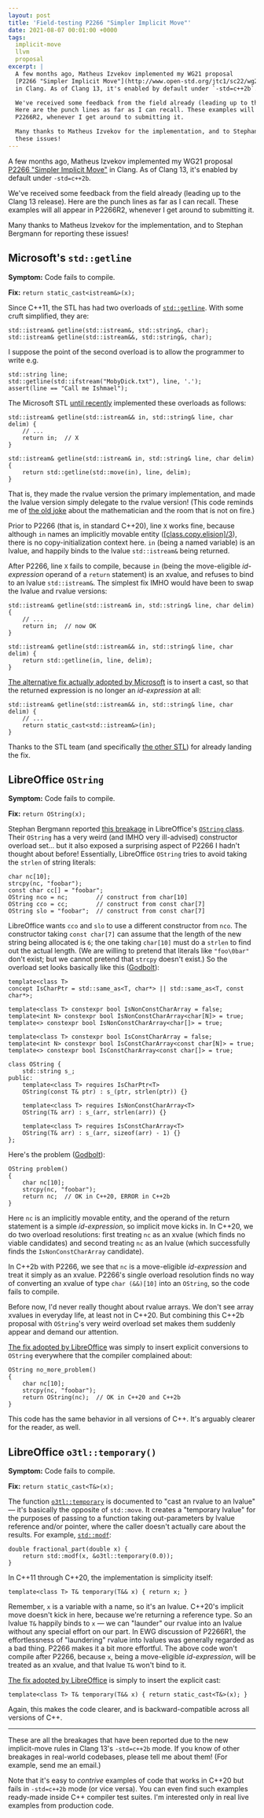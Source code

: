 ```yaml
---
layout: post
title: 'Field-testing P2266 "Simpler Implicit Move"'
date: 2021-08-07 00:01:00 +0000
tags:
  implicit-move
  llvm
  proposal
excerpt: |
  A few months ago, Matheus Izvekov implemented my WG21 proposal
  [P2266 "Simpler Implicit Move"](http://www.open-std.org/jtc1/sc22/wg21/docs/papers/2021/p2266r1.html)
  in Clang. As of Clang 13, it's enabled by default under `-std=c++2b`.

  We've received some feedback from the field already (leading up to the Clang 13 release).
  Here are the punch lines as far as I can recall. These examples will all appear in
  P2266R2, whenever I get around to submitting it.

  Many thanks to Matheus Izvekov for the implementation, and to Stephan Bergmann for reporting
  these issues!
---
```


A few months ago, Matheus Izvekov implemented my WG21 proposal
[P2266 "Simpler Implicit Move"](http://www.open-std.org/jtc1/sc22/wg21/docs/papers/2021/p2266r1.html)
in Clang. As of Clang 13, it's enabled by default under `-std=c++2b`.

We've received some feedback from the field already (leading up to the Clang 13 release).
Here are the punch lines as far as I can recall. These examples will all appear in
P2266R2, whenever I get around to submitting it.

Many thanks to Matheus Izvekov for the implementation, and to Stephan Bergmann for reporting
these issues!


## Microsoft's `std::getline`

<b>Symptom:</b> Code fails to compile.

<b>Fix:</b> `return static_cast<istream&>(x);`

Since C++11, the STL has had two overloads of [`std::getline`](https://en.cppreference.com/w/cpp/string/basic_string/getline).
With some cruft simplified, they are:

    std::istream& getline(std::istream&, std::string&, char);
    std::istream& getline(std::istream&&, std::string&, char);

I suppose the point of the second overload is to allow the programmer to write e.g.

    std::string line;
    std::getline(std::ifstream("MobyDick.txt"), line, '.');
    assert(line == "Call me Ishmael");

The Microsoft STL [until recently](https://github.com/microsoft/STL/pull/2025)
implemented these overloads as follows:

    std::istream& getline(std::istream&& in, std::string& line, char delim) {
        // ...
        return in;  // X
    }

    std::istream& getline(std::istream& in, std::string& line, char delim) {
        return std::getline(std::move(in), line, delim);
    }

That is, they made the rvalue version the primary implementation, and made the
lvalue version simply delegate to the rvalue version! (This code reminds me of
[the old joke](https://jcdverha.home.xs4all.nl/scijokes/6_2.html) about
the mathematician and the room that is not on fire.)

Prior to P2266 (that is, in standard C++20), line `X` works fine, because although
`in` names an implicitly movable entity
([[class.copy.elision]/3](https://timsong-cpp.github.io/cppwp/n4861/class.copy.elision#3.sentence-1)),
there is no copy-initialization context here.
`in` (being a named variable)
is an lvalue, and happily binds to the lvalue `std::istream&` being returned.

After P2266, line `X` fails to compile, because `in` (being the move-eligible
_id-expression_ operand of a `return` statement) is an xvalue, and refuses to bind to an lvalue `std::istream&`.
The simplest fix IMHO would have been to swap the lvalue and rvalue versions:

    std::istream& getline(std::istream& in, std::string& line, char delim) {
        // ...
        return in;  // now OK
    }

    std::istream& getline(std::istream&& in, std::string& line, char delim) {
        return std::getline(in, line, delim);
    }

[The alternative fix actually adopted by Microsoft](https://github.com/microsoft/STL/pull/2025)
is to insert a cast, so that the returned expression is no longer an _id-expression_
at all:

    std::istream& getline(std::istream&& in, std::string& line, char delim) {
        // ...
        return static_cast<std::istream&>(in);
    }

Thanks to the STL team (and specifically
[the other STL](/blog/2019/08/02/the-tough-guide-to-cpp-acronyms/#the-other-meaning-of-stl-in-c-co))
for already landing the fix.


## LibreOffice `OString`

<b>Symptom:</b> Code fails to compile.

<b>Fix:</b> `return OString(x);`

Stephan Bergmann reported [this breakage](https://git.libreoffice.org/core/+/433ab39b2175bdadb4916373cd2dc8e1aabc08a5%5E%21)
in LibreOffice's [`OString` class](https://api.libreoffice.org/docs/cpp/ref/a00125_source.html).
Their `OString` has a very weird (and IMHO very ill-advised)
constructor overload set... but it also exposed a surprising aspect of P2266 I hadn't
thought about before! Essentially, LibreOffice `OString` tries to avoid taking the `strlen` of
string literals:

    char nc[10];
    strcpy(nc, "foobar");
    const char cc[] = "foobar";
    OString nco = nc;        // construct from char[10]
    OString cco = cc;        // construct from const char[7]
    OString slo = "foobar";  // construct from const char[7]
    
LibreOffice wants `cco` and `slo` to use a different constructor from `nco`. The constructor
taking `const char[7]` can assume that the length of the new string being allocated is `6`;
the one taking `char[10]` must do a `strlen` to find out the actual length. (We are willing to
pretend that literals like `"foo\0bar"` don't exist; but we cannot pretend that `strcpy` doesn't
exist.) So the overload set looks basically like this ([Godbolt](https://godbolt.org/z/bdeP458Pb)):

    template<class T>
    concept IsCharPtr = std::same_as<T, char*> || std::same_as<T, const char*>;

    template<class T> constexpr bool IsNonConstCharArray = false;
    template<int N> constexpr bool IsNonConstCharArray<char[N]> = true;
    template<> constexpr bool IsNonConstCharArray<char[]> = true;

    template<class T> constexpr bool IsConstCharArray = false;
    template<int N> constexpr bool IsConstCharArray<const char[N]> = true;
    template<> constexpr bool IsConstCharArray<const char[]> = true;

    class OString {
        std::string s_;
    public:
        template<class T> requires IsCharPtr<T>
        OString(const T& ptr) : s_(ptr, strlen(ptr)) {}

        template<class T> requires IsNonConstCharArray<T>
        OString(T& arr) : s_(arr, strlen(arr)) {}

        template<class T> requires IsConstCharArray<T>
        OString(T& arr) : s_(arr, sizeof(arr) - 1) {}
    };

Here's the problem ([Godbolt](https://godbolt.org/z/Wz8v4zsrs)):

    OString problem()
    {
        char nc[10];
        strcpy(nc, "foobar");
        return nc;  // OK in C++20, ERROR in C++2b
    }

Here `nc` is an implicitly movable entity, and the operand of the
return statement is a simple _id-expression_, so implicit move kicks in.
In C++20, we do two overload resolutions: first treating `nc` as an xvalue
(which finds no viable candidates) and second treating `nc` as an lvalue
(which successfully finds the `IsNonConstCharArray` candidate).

In C++2b with P2266, we see that `nc` is a move-eligible _id-expression_
and treat it simply as an xvalue. P2266's single overload resolution finds
no way of converting an xvalue of type `char (&&)[10]` into an `OString`,
so the code fails to compile.

Before now, I'd never really thought about rvalue arrays. We don't see
array xvalues in everyday life, at least not in C++20. But combining this
C++2b proposal with `OString`'s very weird overload set makes them suddenly
appear and demand our attention.

[The fix adopted by LibreOffice](https://git.libreoffice.org/core/+/433ab39b2175bdadb4916373cd2dc8e1aabc08a5%5E%21)
was simply to insert explicit conversions to `OString` everywhere that the
compiler complained about:

    OString no_more_problem()
    {
        char nc[10];
        strcpy(nc, "foobar");
        return OString(nc);  // OK in C++20 and C++2b
    }

This code has the same behavior in all versions of C++. It's arguably
clearer for the reader, as well.


## LibreOffice `o3tl::temporary()`

<b>Symptom:</b> Code fails to compile.

<b>Fix:</b> `return static_cast<T&>(x);`

The function [`o3tl::temporary`](https://docs.libreoffice.org/o3tl/html/temporary_8hxx_source.html)
is documented to "cast an rvalue to an lvalue" — it's basically the opposite of
`std::move`. It creates a "temporary lvalue" for the purposes of passing to a function
taking out-parameters by lvalue reference and/or pointer, where the caller doesn't
actually care about the results. For example, [`std::modf`](https://en.cppreference.com/w/cpp/numeric/math/modf):

    double fractional_part(double x) {
        return std::modf(x, &o3tl::temporary(0.0));
    }

In C++11 through C++20, the implementation is simplicity itself:

    template<class T> T& temporary(T&& x) { return x; }

Remember, `x` is a variable with a name, so it's an lvalue. C++20's implicit move doesn't kick in
here, because we're returning a reference type. So an lvalue `T&` happily binds to `x` — we can "launder"
our rvalue into an lvalue without any special effort on our part.
In EWG discussion of P2266R1, the effortlessness of "laundering" rvalue into lvalues was generally
regarded as a bad thing. P2266 makes it a bit more effortful. The above code won't compile
after P2266, because `x`, being a move-eligible _id-expression_, will be treated as an xvalue, and
that lvalue `T&` won't bind to it.

[The fix adopted by LibreOffice](https://git.libreoffice.org/core/+/21da7d80aa1ee0f9661dcde37bc4629d5eb9d50e%5E%21)
is simply to insert the explicit cast:

    template<class T> T& temporary(T&& x) { return static_cast<T&>(x); }

Again, this makes the code clearer, and is backward-compatible across all versions of C++.

----

These are all the breakages that have been reported due to the new implicit-move rules
in Clang 13's `-std=c++2b` mode. If you know of other breakages in real-world codebases,
please tell me about them! (For example, send me an email.)

Note that it's easy to _contrive_ examples of code that works in C++20 but fails in `-std=c++2b`
mode (or vice versa). You can even find such examples ready-made inside C++ compiler test suites.
I'm interested only in real live examples from production code.
